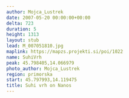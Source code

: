 ```yaml
---
author: Mojca_Lustrek
date: 2007-05-20 00:00:00+00:00
delta: 723
duration: 5
height: 1313
layout: stub
lead: M_007051810.jpg
maplink: https://mapzs.projekti.si/poi/1022
name: SuhiVrh
peak: 45.798405,14.066979
photo_author: Mojca_Lustrek
region: primorska
start: 45.797993,14.119475
title: Suhi vrh on Nanos
---
```

